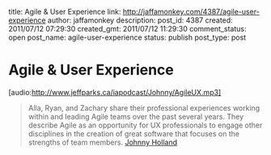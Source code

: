 title: Agile & User Experience
link: http://jaffamonkey.com/4387/agile-user-experience
author: jaffamonkey
description: 
post_id: 4387
created: 2011/07/12 07:29:30
created_gmt: 2011/07/12 11:29:30
comment_status: open
post_name: agile-user-experience
status: publish
post_type: post

# Agile & User Experience

[audio:http://www.jeffparks.ca/iapodcast/Johnny/AgileUX.mp3] 

> Alla, Ryan, and Zachary share their professional experiences working within and leading Agile teams over the past several years. They describe Agile as an opportunity for UX professionals to engage other disciplines in the creation of great software that focuses on the strengths of team members. [Johnny Holland](http://johnnyholland.org/2011/05/25/classic-radio-johnny-agile-and-user-experience/)